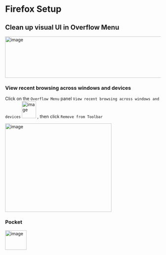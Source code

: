 # Firefox Setup

## Clean up visual UI in Overflow Menu
<img width="1878" height="134" alt="image" src="https://github.com/user-attachments/assets/75205229-9872-4a7e-8e9b-23fbbdb7959d" />

### View recent browsing across windows and devices
Click on the `Overflow Menu` panel `View recent browsing across windows and devices` <img width="46" height="55" alt="image" src="https://github.com/user-attachments/assets/9c677360-73b8-49ad-8e9d-effac3d951ca" />
, then click `Remove from Toolbar`


<img width="344" height="287" alt="image" src="https://github.com/user-attachments/assets/64807fe4-8e1b-4e67-8f6f-53ba6b5297ec" />

### Pocket
<img width="69" height="63" alt="image" src="https://github.com/user-attachments/assets/5fcb489d-af92-408a-bcb1-b018def8bf49" />
